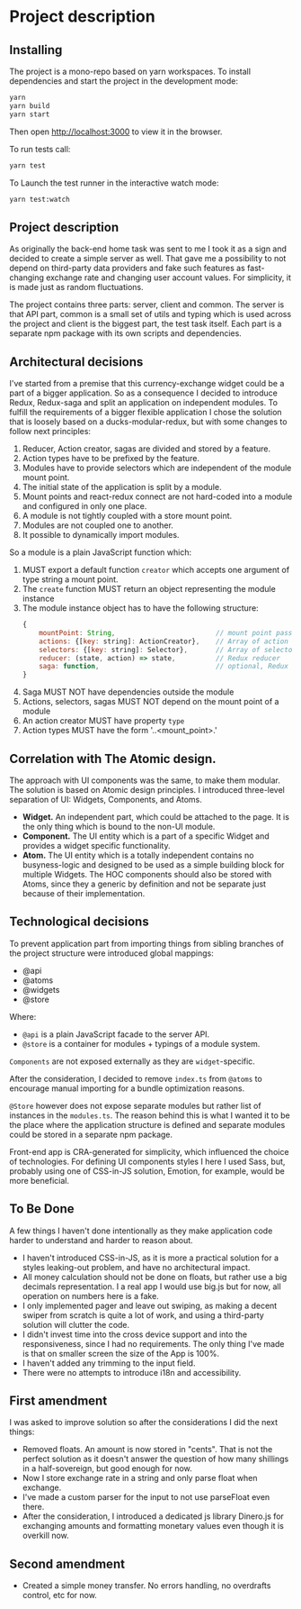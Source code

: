 Project description
===================

Installing
----------
The project is a mono-repo based on yarn workspaces.
To install dependencies and start the project in the development mode:

```bash
yarn
yarn build
yarn start
```
Then open [http://localhost:3000](http://localhost:3000) to view it in the browser.

To run tests call:
```bash
yarn test
```
To Launch the test runner in the interactive watch mode:
```bash
yarn test:watch
```

Project description
-------------------
As originally the back-end home task was sent to me I took it as a sign and decided to create a simple server as well. That gave me a possibility to not depend on third-party data providers and fake such features as fast-changing exchange rate and changing user account values. For simplicity, it is made just as random fluctuations.

The project contains three parts: server, client and common. The server is that API part, common is a small set of utils and typing which is used across the project and client is the biggest part, the test task itself. Each part is a separate npm package with its own scripts and dependencies.

Architectural decisions
-----------------------
I've started from a premise that this currency-exchange widget could be a part of a bigger application. So as a consequence I decided to introduce Redux, Redux-saga and split an application on independent modules. To fulfill the requirements of a bigger flexible application I chose the solution that is loosely based on a ducks-modular-redux, but with some changes to follow next principles:
1. Reducer, Action creator, sagas are divided and stored by a feature.
2. Action types have to be prefixed by the feature.
3. Modules have to provide selectors which are independent of the module mount point.
4. The initial state of the application is split by a module.
5. Mount points and react-redux connect are not hard-coded into a module and configured in only one place.
6. A module is not tightly coupled with a store mount point.
6. Modules are not coupled one to another.
7. It possible to dynamically import modules. 

So a module is a plain JavaScript function which:
 1. MUST export a default function `creator` which accepts one argument of type string a mount point.
 2. The `create` function MUST return an object representing the module instance
 3. The module instance object has to have the following structure:
    ```JavaScript
    {
        mountPoint: String,                         // mount point passed to the create function
        actions: {[key: string]: ActionCreator},    // Array of action creators
        selectors: {[key: string]: Selector},       // Array of selectors
        reducer: (state, action) => state,          // Redux reducer
        saga: function,                             // optional, Redux saga
    }
    ```
 4. Saga MUST NOT have dependencies outside the module
 5. Actions, selectors, sagas MUST NOT depend on the mount point of a module
 6. An action creator MUST have property `type`
 7. Action types MUST have the form '<domain>.<module>.<mount_point>.<action>'

Correlation with The Atomic design.
-----------------------------------
The approach with UI components was the same, to make them modular. The solution is based on Atomic design principles.
I introduced three-level separation of UI: Widgets, Components, and Atoms. 
- **Widget.** An independent part, which could be attached to the page. It is the only thing which is bound to the non-UI module.
- **Component.** The UI entity which is a part of a specific Widget and provides a widget specific functionality.
- **Atom.** The UI entity which is a totally independent contains no busyness-logic and designed to be used as a simple building block for multiple Widgets.
The HOC components should also be stored with Atoms, since they a generic by definition and not be separate just because of their implementation.

Technological decisions
-----------------------
To prevent application part from importing things from sibling branches of the project structure were introduced global mappings:
 - @api
 - @atoms
 - @widgets
 - @store

 Where:
 - `@api` is a plain JavaScript facade to the server API.
 - `@store` is a container for modules + typings of a module system.

 `Components` are not exposed externally as they are `widget`-specific.

 After the consideration, I decided to remove `index.ts` from `@atoms` to encourage manual importing for a bundle optimization reasons. 
 
 `@Store` however does not expose separate modules but rather list of instances in the `modules.ts`. The reason behind this is what I wanted it to be the place where the application structure is defined and separate modules could be stored in a separate npm package.

Front-end app is CRA-generated for simplicity, which influenced the choice of technologies. 
For defining UI components styles I here I used Sass, but, probably using one of CSS-in-JS solution, Emotion, for example, would be more  beneficial.

To Be Done
----------

A few things I haven't done intentionally as they make application code harder to understand and harder to reason about.
- I haven't introduced CSS-in-JS, as it is more a practical solution for a styles leaking-out problem, and have no architectural impact.
- All money calculation should not be done on floats, but rather use a big decimals representation. I a real app I would use big.js but for now, all operation on numbers here is a fake.
- I only implemented pager and leave out swiping, as making a decent swiper from scratch is quite a lot of work, and using a third-party solution will clutter the code.
- I didn't invest time into the cross device support and into the responsiveness, since I had no requirements. The only thing I've made is that on smaller screen the size of the App is 100%.
- I haven't added any trimming to the input field.
- There were no attempts to introduce i18n and accessibility.


First amendment
---------------
I was asked to improve solution so after the considerations I did the next things:

- Removed floats. An amount is now stored in "cents". That is not the perfect solution as it doesn't answer the question of how many shillings in a half-sovereign, but good enough for now.
- Now I store exchange rate in a string and only parse float when exchange.
- I've made a custom parser for the input to not use parseFloat even there.
- After the consideration, I introduced a dedicated js library Dinero.js for exchanging amounts and formatting monetary values even though it is overkill now.

Second amendment
----------------
- Created a simple money transfer. No errors handling, no overdrafts control, etc for now.
